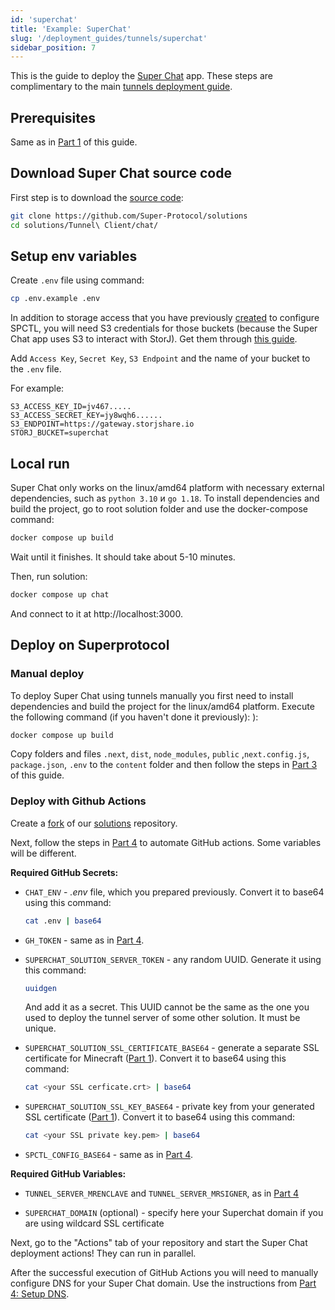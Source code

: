 ```yaml
---
id: 'superchat'
title: 'Example: SuperChat'
slug: '/deployment_guides/tunnels/superchat'
sidebar_position: 7
---
```


This is the guide to deploy the [Super Chat](/developers/offers/superchat) app. These steps are complimentary to the main [tunnels deployment guide](/developers/deployment_guides/tunnels/preparing).

## Prerequisites

Same as in [Part 1](/developers/deployment_guides/tunnels/preparing) of this guide.

## Download Super Chat source code

First step is to download the [source code](https://github.com/Super-Protocol/solutions/tree/main/Tunnel%20Client/chat):

```bash
git clone https://github.com/Super-Protocol/solutions
cd solutions/Tunnel\ Client/chat/
```

## Setup env variables

Create `.env` file using command:

```bash
cp .env.example .env
```

In addition to storage access that you have previously [created](/cli) to configure SPCTL, you will need S3 credentials for those buckets (because the Super Chat app uses S3 to interact with StorJ). Get them through [this guide](https://docs.storj.io/dcs/access#create-s3-credentials).

Add `Access Key`, `Secret Key`, `S3 Endpoint` and the name of your bucket to the `.env` file.

For example:

```
S3_ACCESS_KEY_ID=jv467.....
S3_ACCESS_SECRET_KEY=jy8wqh6......
S3_ENDPOINT=https://gateway.storjshare.io
STORJ_BUCKET=superchat
```

## Local run

Super Chat only works on the linux/amd64 platform with necessary external dependencies, such as  `python 3.10` и `go 1.18`. To install dependencies and build the project, go to root solution folder and use the docker-compose command:

```bash
docker compose up build
```

Wait until it finishes. It should take about 5-10 minutes.

Then, run solution:

```bash
docker compose up chat
```

And connect to it at http://localhost:3000.

## Deploy on Superprotocol

### Manual deploy

To deploy Super Chat using tunnels manually you first need to install dependencies and build the project for the linux/amd64 platform. Execute the following command (if you haven't done it previously):
):

```bash
docker compose up build
```

Copy folders and files `.next`, `dist`, `node_modules`, `public` ,`next.config.js`, `package.json`, `.env` to the `content` folder and then follow the steps in [Part 3](/developers/deployment_guides/tunnels/manual_run) of this guide.

### Deploy with Github Actions

Create a [fork](https://docs.github.com/en/get-started/quickstart/fork-a-repo) of our [solutions](https://github.com/Super-Protocol/solutions) repository.

Next, follow the steps in [Part 4](/developers/deployment_guides/tunnels/repo#preparing-secrets-and-variables) to automate GitHub actions. Some variables will be different.

**Required GitHub Secrets:**

- `CHAT_ENV` - *.env* file, which you prepared previously. Convert it to base64 using this command:
  ```bash
  cat .env | base64
  ```

- `GH_TOKEN` - same as in [Part 4](/developers/deployment_guides/tunnels/repo#preparing-secrets-and-variables).

- `SUPERCHAT_SOLUTION_SERVER_TOKEN` - any random UUID. Generate it using this command:

  ```bash
  uuidgen
  ```

  And add it as a secret. This UUID cannot be the same as the one you used to deploy the tunnel server of some other solution. It must be unique.

- `SUPERCHAT_SOLUTION_SSL_CERTIFICATE_BASE64` - generate a separate SSL certificate for Minecraft ([Part 1](/developers/deployment_guides/tunnels/preparing#generating-ssl-certificate)). Convert it to base64 using this command:

  ```bash
  cat <your SSL cerficate.crt> | base64
  ```

- `SUPERCHAT_SOLUTION_SSL_KEY_BASE64` - private key from your generated SSL certificate ([Part 1](/developers/deployment_guides/tunnels/preparing#generating-ssl-certificate)). Convert it to base64 using this command:

  ```bash
  cat <your SSL private key.pem> | base64
  ```

- `SPCTL_CONFIG_BASE64` - same as in [Part 4](/developers/deployment_guides/tunnels/repo#preparing-secrets-and-variables).

**Required GitHub Variables:**

- `TUNNEL_SERVER_MRENCLAVE` and `TUNNEL_SERVER_MRSIGNER`, as in [Part 4](/developers/deployment_guides/tunnels/repo#preparing-secrets-and-variables)

- `SUPERCHAT_DOMAIN` (optional) - specify here your Superchat domain if you are using wildcard SSL certificate

Next, go to the "Actions" tab of your repository and start the Super Chat deployment actions! They can run in parallel.

After the successful execution of GitHub Actions you will need to manually configure DNS for your Super Chat domain. Use the instructions from [Part 4: Setup DNS](/developers/deployment_guides/tunnels/repo#setup-dns).
